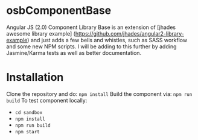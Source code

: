 # osbComponentBase

Angular JS (2.0) Component Library Base is an extension of [jhades awesome library example] (https://github.com/jhades/angular2-library-example) and just adds a few bells and whistles, such as SASS workflow and some new NPM scripts. I will be adding to this further by adding Jasmine/Karma tests as well as better documentation.

# Installation
Clone the repository and do:
`npm install`
Build the component via:
`npm run build`
To test component locally:
- `cd sandbox`
- `npm install`
- `npm run build`
- `npm start`